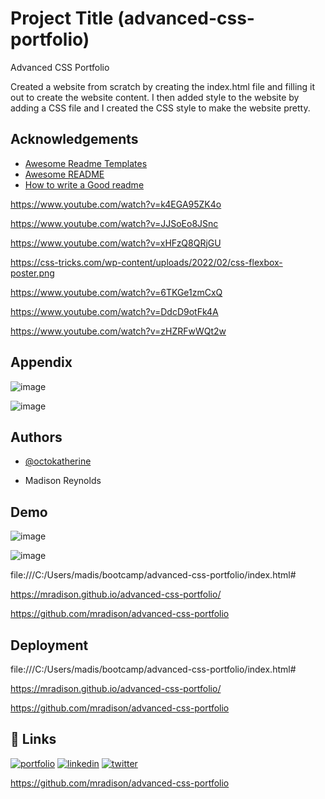 # Project Title (advanced-css-portfolio)

Advanced CSS Portfolio

Created a website from scratch by creating the index.html file and filling it out to create the website content. I then added style to the website by adding a CSS file and I created the CSS style to make the website pretty. 


## Acknowledgements

 - [Awesome Readme Templates](https://awesomeopensource.com/project/elangosundar/awesome-README-templates)
 - [Awesome README](https://github.com/matiassingers/awesome-readme)
 - [How to write a Good readme](https://bulldogjob.com/news/449-how-to-write-a-good-readme-for-your-github-project)

https://www.youtube.com/watch?v=k4EGA95ZK4o

https://www.youtube.com/watch?v=JJSoEo8JSnc

https://www.youtube.com/watch?v=xHFzQ8QRjGU

https://css-tricks.com/wp-content/uploads/2022/02/css-flexbox-poster.png

https://www.youtube.com/watch?v=6TKGe1zmCxQ

https://www.youtube.com/watch?v=DdcD9otFk4A

https://www.youtube.com/watch?v=zHZRFwWQt2w




## Appendix

![image](https://github.com/mradison/advanced-css-portfolio/assets/58490851/e43814e6-6dab-47f8-a27f-fcdacdbbc322)

![image](https://github.com/mradison/advanced-css-portfolio/assets/58490851/61753bbe-7ccd-4cc1-be94-bd4c6aa4ab4c)


## Authors

- [@octokatherine](https://www.github.com/octokatherine)

- Madison Reynolds
## Demo

![image](https://github.com/mradison/advanced-css-portfolio/assets/58490851/e43814e6-6dab-47f8-a27f-fcdacdbbc322)

![image](https://github.com/mradison/advanced-css-portfolio/assets/58490851/61753bbe-7ccd-4cc1-be94-bd4c6aa4ab4c)

file:///C:/Users/madis/bootcamp/advanced-css-portfolio/index.html#

https://mradison.github.io/advanced-css-portfolio/

https://github.com/mradison/advanced-css-portfolio

## Deployment

file:///C:/Users/madis/bootcamp/advanced-css-portfolio/index.html#

https://mradison.github.io/advanced-css-portfolio/

https://github.com/mradison/advanced-css-portfolio

## 🔗 Links
[![portfolio](https://img.shields.io/badge/my_portfolio-000?style=for-the-badge&logo=ko-fi&logoColor=white)](https://katherineoelsner.com/)
[![linkedin](https://img.shields.io/badge/linkedin-0A66C2?style=for-the-badge&logo=linkedin&logoColor=white)](https://www.linkedin.com/)
[![twitter](https://img.shields.io/badge/twitter-1DA1F2?style=for-the-badge&logo=twitter&logoColor=white)](https://twitter.com/)

https://github.com/mradison/advanced-css-portfolio

